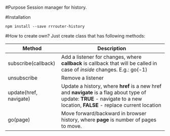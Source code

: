 #Purpose
Session manager for history.

#Installation
```
npm install --save rrrouter-history
```

#How to create own?
Just create class that has following methods:

| Method      | Description    |
|-------------|----------------|
| subscribe(callback) | Add a listener for changes, where **callback** is callback that will be called in case of _inside_ changes. E.g.: go(-1) |
| unsubscribe | Remove a listener |
| update(href, navigate) | Update a history, where **href** is a new href and **navigate** is a flag about type of update: **TRUE** - navigate to a new location, **FALSE** - replace current location |
| go(page) | Move forward/backward in browser history, where **page** is number of pages to move. |
